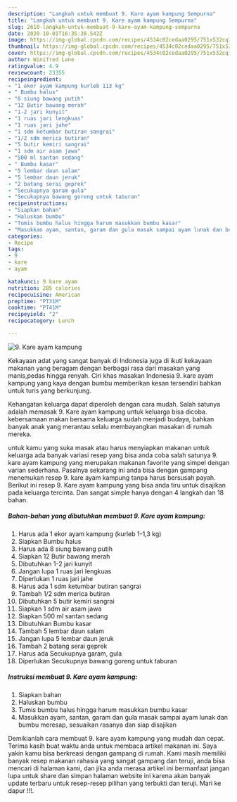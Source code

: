 ```yaml
---
description: "Langkah untuk membuat 9. Kare ayam kampung Sempurna"
title: "Langkah untuk membuat 9. Kare ayam kampung Sempurna"
slug: 2610-langkah-untuk-membuat-9-kare-ayam-kampung-sempurna
date: 2020-10-01T16:35:38.542Z
image: https://img-global.cpcdn.com/recipes/4534c02cedaa0295/751x532cq70/9-kare-ayam-kampung-foto-resep-utama.jpg
thumbnail: https://img-global.cpcdn.com/recipes/4534c02cedaa0295/751x532cq70/9-kare-ayam-kampung-foto-resep-utama.jpg
cover: https://img-global.cpcdn.com/recipes/4534c02cedaa0295/751x532cq70/9-kare-ayam-kampung-foto-resep-utama.jpg
author: Winifred Lane
ratingvalue: 4.9
reviewcount: 23355
recipeingredient:
- "1 ekor ayam kampung kurleb 113 kg"
- " Bumbu halus"
- "8 siung bawang putih"
- "12 Butir bawang merah"
- "1-2 jari kunyit"
- "1 ruas jari lengkuas"
- "1 ruas jari jahe"
- "1 sdm ketumbar butiran sangrai"
- "1/2 sdm merica butiran"
- "5 butir kemiri sangrai"
- "1 sdm air asam jawa"
- "500 ml santan sedang"
- " Bumbu kasar"
- "5 lembar daun salam"
- "5 lembar daun jeruk"
- "2 batang serai geprek"
- "Secukupnya garam gula"
- "Secukupnya bawang goreng untuk taburan"
recipeinstructions:
- "Siapkan bahan"
- "Haluskan bumbu"
- "Tumis bumbu halus hingga harum masukkan bumbu kasar"
- "Masukkan ayam, santan, garam dan gula masak sampai ayam lunak dan bumbu meresap, sesuaikan rasanya dan siap disajikan"
categories:
- Recipe
tags:
- 9
- kare
- ayam

katakunci: 9 kare ayam 
nutrition: 285 calories
recipecuisine: American
preptime: "PT31M"
cooktime: "PT41M"
recipeyield: "2"
recipecategory: Lunch

---
```



![9. Kare ayam kampung](https://img-global.cpcdn.com/recipes/4534c02cedaa0295/751x532cq70/9-kare-ayam-kampung-foto-resep-utama.jpg)

Kekayaan adat yang sangat banyak di Indonesia juga di ikuti kekayaan makanan yang beragam dengan berbagai rasa dari masakan yang manis,pedas hingga renyah. Ciri khas masakan Indonesia 9. kare ayam kampung yang kaya dengan bumbu memberikan kesan tersendiri bahkan untuk turis yang berkunjung.


Kehangatan keluarga dapat diperoleh dengan cara mudah. Salah satunya adalah memasak 9. Kare ayam kampung untuk keluarga bisa dicoba. kebersamaan makan bersama keluarga sudah menjadi budaya, bahkan banyak anak yang merantau selalu membayangkan masakan di rumah mereka.



untuk kamu yang suka masak atau harus menyiapkan makanan untuk keluarga ada banyak variasi resep yang bisa anda coba salah satunya 9. kare ayam kampung yang merupakan makanan favorite yang simpel dengan varian sederhana. Pasalnya sekarang ini anda bisa dengan gampang menemukan resep 9. kare ayam kampung tanpa harus bersusah payah.
Berikut ini resep 9. Kare ayam kampung yang bisa anda tiru untuk disajikan pada keluarga tercinta. Dan sangat simple hanya dengan 4 langkah dan 18 bahan.


<!--inarticleads1-->

##### Bahan-bahan yang dibutuhkan membuat 9. Kare ayam kampung:

1. Harus ada 1 ekor ayam kampung (kurleb 1-1,3 kg)
1. Siapkan  Bumbu halus
1. Harus ada 8 siung bawang putih
1. Siapkan 12 Butir bawang merah
1. Dibutuhkan 1-2 jari kunyit
1. Jangan lupa 1 ruas jari lengkuas
1. Diperlukan 1 ruas jari jahe
1. Harus ada 1 sdm ketumbar butiran sangrai
1. Tambah 1/2 sdm merica butiran
1. Dibutuhkan 5 butir kemiri sangrai
1. Siapkan 1 sdm air asam jawa
1. Siapkan 500 ml santan sedang
1. Dibutuhkan  Bumbu kasar
1. Tambah 5 lembar daun salam
1. Jangan lupa 5 lembar daun jeruk
1. Tambah 2 batang serai geprek
1. Harus ada Secukupnya garam, gula
1. Diperlukan Secukupnya bawang goreng untuk taburan




<!--inarticleads2-->

##### Instruksi membuat  9. Kare ayam kampung:

1. Siapkan bahan
1. Haluskan bumbu
1. Tumis bumbu halus hingga harum masukkan bumbu kasar
1. Masukkan ayam, santan, garam dan gula masak sampai ayam lunak dan bumbu meresap, sesuaikan rasanya dan siap disajikan




Demikianlah cara membuat 9. kare ayam kampung yang mudah dan cepat. Terima kasih buat waktu anda untuk membaca artikel makanan ini. Saya yakin kamu bisa berkreasi dengan gampang di rumah. Kami masih memiliki banyak resep makanan rahasia yang sangat gampang dan teruji, anda bisa mencari di halaman kami, dan jika anda merasa artikel ini bermanfaat jangan lupa untuk share dan simpan halaman website ini karena akan banyak update terbaru untuk resep-resep pilihan yang terbukti dan teruji. Mari ke dapur !!!. 
